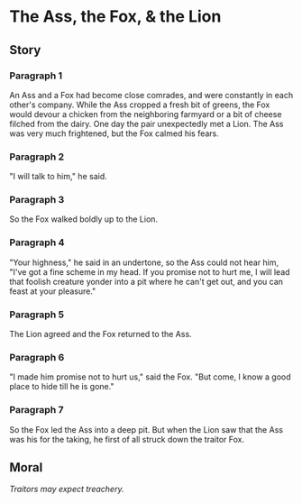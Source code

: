 
# The Ass, the Fox, & the Lion

## Story


### Paragraph 1

An Ass and a Fox had become close comrades, and were constantly in each other's company. While the Ass cropped a fresh bit of greens, the Fox would devour a chicken from the neighboring farmyard or a bit of cheese filched from the dairy. One day the pair unexpectedly met a Lion. The Ass was very much frightened, but the Fox calmed his fears.



### Paragraph 2

"I will talk to him," he said.



### Paragraph 3

So the Fox walked boldly up to the Lion.



### Paragraph 4

"Your highness," he said in an undertone, so the Ass could not hear him, "I've got a fine scheme in my head. If you promise not to hurt me, I will lead that foolish creature yonder into a pit where he can't get out, and you can feast at your pleasure."



### Paragraph 5

The Lion agreed and the Fox returned to the Ass.



### Paragraph 6

"I made him promise not to hurt us," said the Fox. "But come, I know a good place to hide till he is gone."



### Paragraph 7

So the Fox led the Ass into a deep pit. But when the Lion saw that the Ass was his for the taking, he first of all struck down the traitor Fox.



## Moral

_Traitors may expect treachery._

